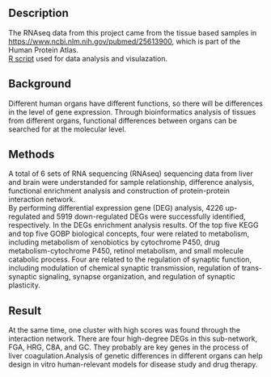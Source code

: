 ## Description
The RNAseq data from this project came from the tissue based samples in https://www.ncbi.nlm.nih.gov/pubmed/25613900, which is part of the Human Protein Atlas.  
[R script](https://raw.githubusercontent.com/Bowen999/liver_and_brain_transcriptome_different_analysis/main/main.R) used for data analysis and visulazation.

## Background
Different human organs have different functions, so there will be differences in the level of gene expression. Through bioinformatics analysis of tissues from different organs, functional differences between organs can be searched for at the molecular level.
## Methods
A total of 6 sets of RNA sequencing (RNAseq) sequencing data from liver and brain were understanded for sample relationship, difference analysis, functional enrichment analysis and construction of protein-protein interaction network.  
By performing differential expression gene (DEG) analysis, 4226 up-regulated and 5919 down-regulated DEGs were successfully identified, respectively. In the DEGs enrichment analysis results. Of the top five KEGG and top five GOBP biological concepts, four were related to metabolism, including metabolism of xenobiotics by cytochrome P450, drug metabolism-cytochrome P450, retinol metabolism, and small molecule catabolic process. Four are related to the regulation of synaptic function, including modulation of chemical synaptic transmission, regulation of trans-synaptic signaling, synapse organization, and regulation of synaptic plasticity. 
## Result
At the same time, one cluster with high scores was found through the interaction network. There are four high-degree DEGs in this sub-network, FGA, HRG, C8A, and GC. They probably are key genes in the process of liver coagulation.Analysis of genetic differences in different organs can help design in vitro human-relevant models for disease study and drug therapy.
